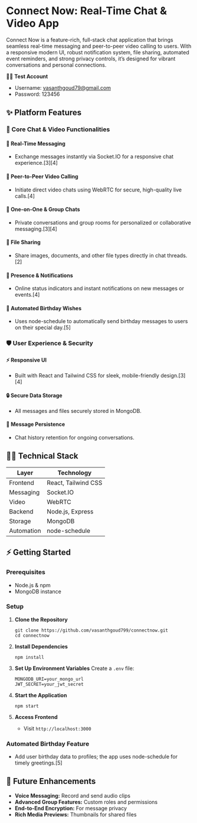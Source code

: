 # Connect Now: Real-Time Chat & Video App

Connect Now is a feature-rich, full-stack chat application that brings seamless real-time messaging and peer-to-peer video calling to users. With a responsive modern UI, robust notification system, file sharing, automated event reminders, and strong privacy controls, it’s designed for vibrant conversations and personal connections.


🧑‍💻 **Test Account**
- Username: vasanthgoud79@gmail.com
- Password: 123456

## ✨ Platform Features

### 🚀 Core Chat & Video Functionalities

#### 💬 Real-Time Messaging
- Exchange messages instantly via Socket.IO for a responsive chat experience.[3][4]

#### 🎥 Peer-to-Peer Video Calling
- Initiate direct video chats using WebRTC for secure, high-quality live calls.[4]

#### 🧑 One-on-One & Group Chats
- Private conversations and group rooms for personalized or collaborative messaging.[3][4]

#### 📂 File Sharing
- Share images, documents, and other file types directly in chat threads.[2]

#### 🔔 Presence & Notifications
- Online status indicators and instant notifications on new messages or events.[4]

#### 🎂 Automated Birthday Wishes
- Uses node-schedule to automatically send birthday messages to users on their special day.[5]

### 🛡️ User Experience & Security

#### ⚡ Responsive UI
- Built with React and Tailwind CSS for sleek, mobile-friendly design.[3][4]

#### 🔒 Secure Data Storage
- All messages and files securely stored in MongoDB.

#### 📌 Message Persistence
- Chat history retention for ongoing conversations.

## 🧑‍💻 Technical Stack

| Layer       | Technology                    |
|-------------|------------------------------|
| Frontend    | React, Tailwind CSS          |
| Messaging   | Socket.IO                    |
| Video       | WebRTC                       |
| Backend     | Node.js, Express             |
| Storage     | MongoDB                      |
| Automation  | node-schedule                |

## ⚡ Getting Started

### Prerequisites
- Node.js & npm
- MongoDB instance

### Setup

1. **Clone the Repository**
    ```
    git clone https://github.com/vasanthgoud799/connectnow.git
    cd connectnow
    ```
2. **Install Dependencies**
    ```
    npm install
    ```
3. **Set Up Environment Variables**
    Create a `.env` file:
    ```
    MONGODB_URI=your_mongo_url
    JWT_SECRET=your_jwt_secret
    ```

4. **Start the Application**
    ```
    npm start
    ```

5. **Access Frontend**
    - Visit `http://localhost:3000`

### Automated Birthday Feature
- Add user birthday data to profiles; the app uses node-schedule for timely greetings.[5]

## 🚀 Future Enhancements

- **Voice Messaging:** Record and send audio clips
- **Advanced Group Features:** Custom roles and permissions
- **End-to-End Encryption:** For message privacy
- **Rich Media Previews:** Thumbnails for shared files
